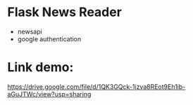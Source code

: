 # Flask News Reader
- newsapi
- google authentication

# Link demo:
https://drive.google.com/file/d/1QK3GQck-1jzva8REot9Eh1ib-aGuJTWc/view?usp=sharing
